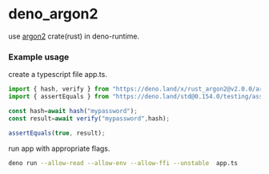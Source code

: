 # deno_argon2

use [argon2](https://docs.rs/argon2/latest/argon2/) crate(rust) in deno-runtime.  

### Example usage

create a typescript file app.ts.
```ts
import { hash, verify } from "https://deno.land/x/rust_argon2@v2.0.0/argon2.ts";
import { assertEquals } from "https://deno.land/std@0.154.0/testing/asserts.ts";

const hash=await hash("mypassword");
const result=await verify("mypassword",hash);

assertEquals(true, result);
```

run app with appropriate flags.
```sh
deno run --allow-read --allow-env --allow-ffi --unstable  app.ts
```
